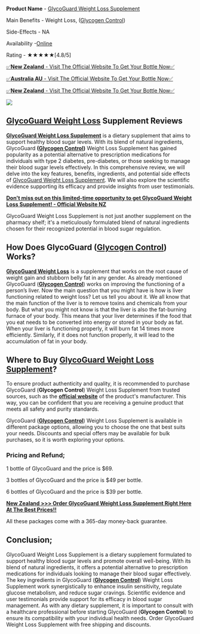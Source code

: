**Product Name** - [GlycoGuard Weight Loss Supplement](https://sites.google.com/view/glycoguard-weight-loss/home)

Main Benefits - Weight Loss, ([Glycogen Control](https://about-daily-updates.blogspot.com/2024/02/glycoguard-glycogen-control-reviews.html))

Side-Effects - NA

Availability -[Online](https://www.facebook.com/GlycoGuard.Weight.Loss)

Rating - ★★★★★\[4.8/5\]

[✅**New Zealand** - Visit The Official Website To Get Your Bottle Now✅](https://snoppymart.com/glycoguard-nz)

[✅**Australia AU** - Visit The Official Website To Get Your Bottle Now✅  
](https://snoppymart.com/glycoguard-au)

[✅**New Zealand** - Visit The Official Website To Get Your Bottle Now✅](https://snoppymart.com/glycoguard-nz)

[![](https://blogger.googleusercontent.com/img/b/R29vZ2xl/AVvXsEhfVORHJePofSXwSFfGwCgQ79EodDjauhiFiDoO4DkKQmFOqoYKb_H_qdBkTT3wBHjwWItK_-hVDWyRCa31QogOjHPskZf1BJhf7hxzkIhbjp0LrQBhxSsCBJqJ6RjizjGD95IyuFLfat1nw6Kli5j2ui_xRw2Y5GsUPaosMigkXp3RqvTqPZXaEqnnfH0/w277-h374/b25a631338babae2d06f9f897043364b.png)](https://snoppymart.com/glycoguard-nz)

[GlycoGuard Weight Loss](https://groups.google.com/g/glycoguard-weight-loss-supplement-review/c/rB1EUAU1sUQ) Supplement Reviews
-------------------------------------------------------------------------------------------------------------------------------

**[GlycoGuard Weight Loss Supplement](https://www.quora.com/profile/Yandry-Billy/Product-Name-GlycoGuard-Weight-Loss-Supplement-https-sites-google-com-view-glycoguard-weight-loss-home-Main-Ben)** is a dietary supplement that aims to support healthy blood sugar levels. With its blend of natural ingredients, GlycoGuard **([Glycogen Control](https://groups.google.com/g/glycoguard-weight-loss-supplement-review/c/rB1EUAU1sUQ))** Weight Loss Supplement has gained popularity as a potential alternative to prescription medications for individuals with type 2 diabetes, pre-diabetes, or those seeking to manage their blood sugar levels effectively. In this comprehensive review, we will delve into the key features, benefits, ingredients, and potential side effects of [GlycoGuard Weight Loss Supplement](https://devfolio.co/@_GlycoGuard). We will also explore the scientific evidence supporting its efficacy and provide insights from user testimonials.

[**Don't miss out on this limited-time opportunity to get GlycoGuard Weight Loss Supplement! - Official Website NZ**](https://snoppymart.com/glycoguard-nz)

GlycoGuard Weight Loss Supplement is not just another supplement on the pharmacy shelf; it's a meticulously formulated blend of natural ingredients chosen for their recognized potential in blood sugar regulation.

How Does GlycoGuard ([Glycogen Control](https://www.facebook.com/GlycoGuard.Weight.Loss)) Works?
------------------------------------------------------------------------------------------------

**[GlycoGuard Weight Loss](https://www.bitsdujour.com/suggest/glycoguard-weight-loss-supplement)** is a supplement that works on the root cause of weight gain and stubborn belly fat in any gender. As already mentioned GlycoGuard (**[Glycogen Control](https://lookerstudio.google.com/reporting/ef0fc17a-9b91-4c8a-b6f6-14cc17edfd9f)**) works on improving the functioning of a person’s liver. Now the main question that you might have is how is liver functioning related to weight loss? Let us tell you about it. We all know that the main function of the liver is to remove toxins and chemicals from your body. But what you might not know is that the liver is also the fat-burning furnace of your body. This means that your liver determines if the food that you eat needs to be converted into energy or stored in your body as fat. When your liver is functioning properly, it will burn fat 14 times more efficiently. Similarly, if it does not function properly, it will lead to the accumulation of fat in your body.

Where to Buy [GlycoGuard Weight Loss Supplement](https://www.bitsdujour.com/suggest/glycoguard)?
------------------------------------------------------------------------------------------------

To ensure product authenticity and quality, it is recommended to purchase GlycoGuard (**Glycogen Control**) Weight Loss Supplement from trusted sources, such as the [**official website**](https://snoppymart.com/glycoguard-nz) of the product's manufacturer. This way, you can be confident that you are receiving a genuine product that meets all safety and purity standards.

GlycoGuard ([**Glycogen Control**](https://snoppymart.com/glycoguard-nz)) Weight Loss Supplement is available in different package options, allowing you to choose the one that best suits your needs. Discounts and special offers may be available for bulk purchases, so it is worth exploring your options.

### Pricing and Refund;

1 bottle of GlycoGuard and the price is $69.

3 bottles of GlycoGuard and the price is $49 per bottle.

6 bottles of GlycoGuard and the price is $39 per bottle.

[**New Zealand >>> Order GlycoGuard Weight Loss Supplement Right Here At The Best Prices!!**](https://snoppymart.com/glycoguard-nz)

All these packages come with a 365-day money-back guarantee.

Conclusion;
-----------

GlycoGuard Weight Loss Supplement is a dietary supplement formulated to support healthy blood sugar levels and promote overall well-being. With its blend of natural ingredients, it offers a potential alternative to prescription medications for individuals looking to manage their blood sugar effectively. The key ingredients in GlycoGuard (**[Glycogen Control](https://colab.research.google.com/drive/1ZtjcsCKw17MRqT5G6TwgnbP714jFNTaI?usp=sharing)**) Weight Loss Supplement work synergistically to enhance insulin sensitivity, regulate glucose metabolism, and reduce sugar cravings. Scientific evidence and user testimonials provide support for its efficacy in blood sugar management. As with any dietary supplement, it is important to consult with a healthcare professional before starting GlycoGuard (**Glycogen Control**) to ensure its compatibility with your individual health needs. Order GlycoGuard Weight Loss Supplement with free shipping and discounts.
